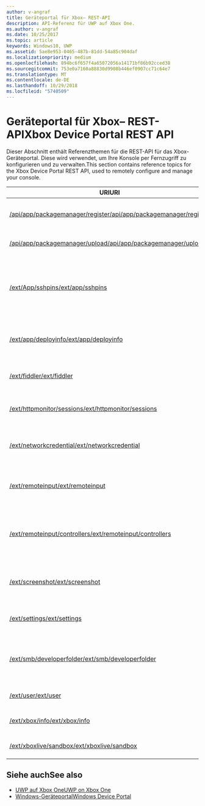 ```yaml
---
author: v-angraf
title: Geräteportal für Xbox– REST-API
description: API-Referenz für UWP auf Xbox One.
ms.author: v-angraf
ms.date: 10/25/2017
ms.topic: article
keywords: Windows10, UWP
ms.assetid: 5ae8e953-0465-487b-81dd-54a85c904daf
ms.localizationpriority: medium
ms.openlocfilehash: 894bc6f657f4a65072056a14171bf86b92cced38
ms.sourcegitcommit: 753e0a7160a88830d9908b446ef0907cc71c64e7
ms.translationtype: MT
ms.contentlocale: de-DE
ms.lasthandoff: 10/29/2018
ms.locfileid: "5740509"
---
```

# <a name="xbox-device-portal-rest-api"></a><span data-ttu-id="96a0e-104">Geräteportal für Xbox– REST-API</span><span class="sxs-lookup"><span data-stu-id="96a0e-104">Xbox Device Portal REST API</span></span>

<span data-ttu-id="96a0e-105">Dieser Abschnitt enthält Referenzthemen für die REST-API für das Xbox-Geräteportal. Diese wird verwendet, um Ihre Konsole per Fernzugriff zu konfigurieren und zu verwalten.</span><span class="sxs-lookup"><span data-stu-id="96a0e-105">This section contains reference topics for the Xbox Device Portal REST API, used to remotely configure and manage your console.</span></span>

| <span data-ttu-id="96a0e-106">URI</span><span class="sxs-lookup"><span data-stu-id="96a0e-106">URI</span></span>        | <span data-ttu-id="96a0e-107">Beschreibung</span><span class="sxs-lookup"><span data-stu-id="96a0e-107">Description</span></span> |
|------------|-------------|
|[<span data-ttu-id="96a0e-108">/api/app/packagemanager/register</span><span class="sxs-lookup"><span data-stu-id="96a0e-108">/api/app/packagemanager/register</span></span>](wdp-loose-folder-register-api.md)| <span data-ttu-id="96a0e-109">Registriert eine App, die in einem losen Ordner enthalten ist.</span><span class="sxs-lookup"><span data-stu-id="96a0e-109">Registers an app that is contained in a loose folder.</span></span> |
|[<span data-ttu-id="96a0e-110">/api/app/packagemanager/upload</span><span class="sxs-lookup"><span data-stu-id="96a0e-110">/api/app/packagemanager/upload</span></span>](wdp-folder-upload.md)| <span data-ttu-id="96a0e-111">Lädt einen ganzen Ordner zur Konsole hoch.</span><span class="sxs-lookup"><span data-stu-id="96a0e-111">Uploads an entire folder to the console.</span></span> |
|[<span data-ttu-id="96a0e-112">/ext/App/sshpins</span><span class="sxs-lookup"><span data-stu-id="96a0e-112">/ext/app/sshpins</span></span>](uwp-sshpins-api.md)| <span data-ttu-id="96a0e-113">Löschen Sie alle vertrauenswürdigen SSH-PINs per Fernzugriff.</span><span class="sxs-lookup"><span data-stu-id="96a0e-113">Clear all trusted SSH pins remotely.</span></span> <span data-ttu-id="96a0e-114">Dies erfordert die erneute PIN-Kopplung für die UWP-Entwicklung in Visual Studio.</span><span class="sxs-lookup"><span data-stu-id="96a0e-114">Will require doing pin pairing again for Visual Studio UWP development.</span></span> |
|[<span data-ttu-id="96a0e-115">/ext/app/deployinfo</span><span class="sxs-lookup"><span data-stu-id="96a0e-115">/ext/app/deployinfo</span></span>](uwp-deployinfo-api.md)| <span data-ttu-id="96a0e-116">Fordert Bereitstellungsinformationen für ein oder mehrere installierte Pakete an.</span><span class="sxs-lookup"><span data-stu-id="96a0e-116">Requests deployment information for one or more installed packages.</span></span> |
|[<span data-ttu-id="96a0e-117">/ext/fiddler</span><span class="sxs-lookup"><span data-stu-id="96a0e-117">/ext/fiddler</span></span>](wdp-fiddler-api.md)| <span data-ttu-id="96a0e-118">Zum Aktivieren und Deaktivieren der Fiddler-Netzwerkablaufverfolgung</span><span class="sxs-lookup"><span data-stu-id="96a0e-118">Enable and disable Fiddler network tracing.</span></span> |
|[<span data-ttu-id="96a0e-119">/ext/httpmonitor/sessions</span><span class="sxs-lookup"><span data-stu-id="96a0e-119">/ext/httpmonitor/sessions</span></span>](wdp-httpMonitor-api.md)| <span data-ttu-id="96a0e-120">Abrufen des HTTP-Datenverkehrs aus der fokussierten App auf der Xbox</span><span class="sxs-lookup"><span data-stu-id="96a0e-120">Get HTTP traffic from the focused app on Xbox.</span></span> |
|[<span data-ttu-id="96a0e-121">/ext/networkcredential</span><span class="sxs-lookup"><span data-stu-id="96a0e-121">/ext/networkcredential</span></span>](uwp-networkcredentials-api.md)| <span data-ttu-id="96a0e-122">Hinzufügen, Entfernen oder Aktualisieren der Netzwerkanmeldeinformationen</span><span class="sxs-lookup"><span data-stu-id="96a0e-122">Add, remove, or update network credentials.</span></span> |
|[<span data-ttu-id="96a0e-123">/ext/remoteinput</span><span class="sxs-lookup"><span data-stu-id="96a0e-123">/ext/remoteinput</span></span>](uwp-remoteinput-api.md)| <span data-ttu-id="96a0e-124">Senden von Tastatur-, Maus- oder Controllereingaben auf einer Xbox per Fernzugriff</span><span class="sxs-lookup"><span data-stu-id="96a0e-124">Send keyboard, mouse, or controller input remotely to an Xbox.</span></span> |
|[<span data-ttu-id="96a0e-125">/ext/remoteinput/controllers</span><span class="sxs-lookup"><span data-stu-id="96a0e-125">/ext/remoteinput/controllers</span></span>](uwp-remoteinput-controllers-api.md)| <span data-ttu-id="96a0e-126">Abrufen der Anzahl der angeschlossenen physischen Controller oder Deaktivieren aller physischen Controller</span><span class="sxs-lookup"><span data-stu-id="96a0e-126">Get the number of attached physical controllers or turn off all physical controllers.</span></span> |
|[<span data-ttu-id="96a0e-127">/ext/screenshot</span><span class="sxs-lookup"><span data-stu-id="96a0e-127">/ext/screenshot</span></span>](wdp-media-capture-api.md)| <span data-ttu-id="96a0e-128">Erfasst eine PNG-Darstellung des Bildschirms, der zurzeit auf der Konsole angezeigt wird.</span><span class="sxs-lookup"><span data-stu-id="96a0e-128">Captures a PNG representation of the screen currently displayed on the console.</span></span> |
|[<span data-ttu-id="96a0e-129">/ext/settings</span><span class="sxs-lookup"><span data-stu-id="96a0e-129">/ext/settings</span></span>](wdp-xboxsettings-api.md)| <span data-ttu-id="96a0e-130">Greift auf Xbox One-Entwicklereinstellungen zu.</span><span class="sxs-lookup"><span data-stu-id="96a0e-130">Accesses Xbox One developer settings.</span></span> |
|[<span data-ttu-id="96a0e-131">/ext/smb/developerfolder</span><span class="sxs-lookup"><span data-stu-id="96a0e-131">/ext/smb/developerfolder</span></span>](wdp-smb-api.md)| <span data-ttu-id="96a0e-132">Greift über den Datei-Explorer auf Ihrem Entwicklungscomputer auf den Entwicklerordner auf Ihrer Konsole zu.</span><span class="sxs-lookup"><span data-stu-id="96a0e-132">Accesses the developer folder on your console through File Explorer on your development PC.</span></span> |
|[<span data-ttu-id="96a0e-133">/ext/user</span><span class="sxs-lookup"><span data-stu-id="96a0e-133">/ext/user</span></span>](wdp-user-management.md)| <span data-ttu-id="96a0e-134">Verwaltet Benutzer auf der Xbox One Konsole.</span><span class="sxs-lookup"><span data-stu-id="96a0e-134">Manages users on the Xbox One console.</span></span> |
|[<span data-ttu-id="96a0e-135">/ext/xbox/info</span><span class="sxs-lookup"><span data-stu-id="96a0e-135">/ext/xbox/info</span></span>](wdp-xboxinfo-api.md)| <span data-ttu-id="96a0e-136">Bietet Informationen zum Xbox One-Gerät</span><span class="sxs-lookup"><span data-stu-id="96a0e-136">Gives information about the Xbox One device.</span></span> |
|[<span data-ttu-id="96a0e-137">/ext/xboxlive/sandbox</span><span class="sxs-lookup"><span data-stu-id="96a0e-137">/ext/xboxlive/sandbox</span></span>](wdp-sandbox-api.md)| <span data-ttu-id="96a0e-138">Verwaltet Ihren Xbox Live-Sandkasten.</span><span class="sxs-lookup"><span data-stu-id="96a0e-138">Manages your Xbox Live sandbox.</span></span> |

## <a name="see-also"></a><span data-ttu-id="96a0e-139">Siehe auch</span><span class="sxs-lookup"><span data-stu-id="96a0e-139">See also</span></span>

- [<span data-ttu-id="96a0e-140">UWP auf Xbox One</span><span class="sxs-lookup"><span data-stu-id="96a0e-140">UWP on Xbox One</span></span>](index.md)
- [<span data-ttu-id="96a0e-141">Windows-Geräteportal</span><span class="sxs-lookup"><span data-stu-id="96a0e-141">Windows Device Portal</span></span>](../debug-test-perf/device-portal.md)